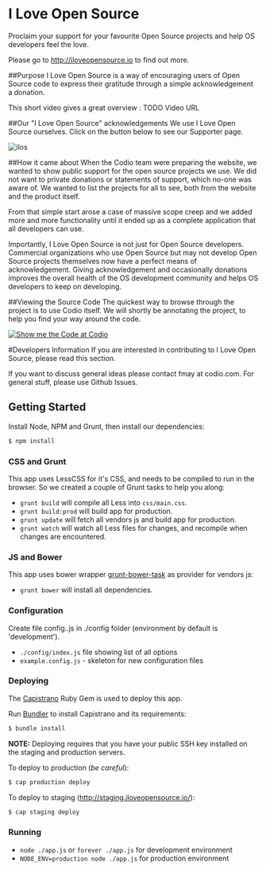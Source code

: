 I Love Open Source
=====================

Proclaim your support for your favourite Open Source projects and help OS developers feel the love.

Please go to http://iloveopensource.io to find out more.

##Purpose
I Love Open Source is a way of encouraging users of Open Source code to express their gratitude through a simple acknowledgement a donation.

This short video gives a great overview : TODO Video URL

##Our "I Love Open Source" acknowledgements
We use I Love Open Source ourselves. Click on the button below to see our Supporter page.

![ilos](https://github.com/codio/iloveopensource/blob/master/public/images/logo-lightbg.png?raw=true)

##How it came about
When the Codio team were preparing the website, we wanted to show public support for the open source projects we use. We did not want to private donations or statements of support, which no-one was aware of. We wanted to list the projects for all to see, both from the website and the product itself.

From that simple start arose a case of massive scope creep and we added more and more functionality until it ended up as a complete application that all developers can use.

Importantly, I Love Open Source is not just for Open Source developers. Commercial organizations who use Open Source but may not develop Open Source projects themselves now have a perfect means of acknowledgement. Giving acknowledgement and occasionally donations improves the overall health of the OS development community and helps OS developers to keep on developing.

##Viewing the Source Code
The quickest way to browse through the project is to use Codio itself. We will shortly be annotating the project, to help you find your way around the code.

[![Show me the Code at Codio](https://codio-public.s3.amazonaws.com/sharing/show-me-the-code.png)](https://codio.com/codio/iloveopensource)

#Developers Information
If you are interested in contributing to I Love Open Source, please read this section. 

If you want to discuss general ideas please contact fmay at codio.com. For general stuff, please use Github Issues.

## Getting Started
Install Node, NPM and Grunt, then install our dependencies:

```bash
$ npm install
```

### CSS and Grunt

This app uses LessCSS for it's CSS, and needs to be compiled to run in the browser. So we created a couple of Grunt tasks to help you along:

 - `grunt build` will compile all Less into `css/main.css`.
 - `grunt build:prod` will build app for production.
 - `grunt update` will fetch all vendors js and build app for production.
 - `grunt watch` will watch all Less files for changes, and recompile when changes are encountered.

### JS and Bower

This app uses bower wrapper [grunt-bower-task](https://github.com/yatskevich/grunt-bower-task) as provider for vendors js:

 - `grunt bower` will install all dependencies.

### Configuration

Create file config.<your environment name>.js in ./config folder (environment by default is 'development').

 - `./config/index.js` file showing list of all options
 - `example.config.js` - skeleton for new configuration files

### Deploying

The [Capistrano](http://capistranorb.com/) Ruby Gem is used to deploy this app.

Run [Bundler](http://gembundler.com/) to install Capistrano and its requirements:

```bash
$ bundle install
```
**NOTE:** Deploying requires that you have your public SSH key installed on the staging and production servers.

To deploy to production (_be careful_):

```bash
$ cap production deploy
```

To deploy to staging (http://staging.iloveopensource.io/):

```bash
$ cap staging deploy
```

### Running

 - `node ./app.js` or `forever ./app.js` for development environment
 - `NODE_ENV=production node ./app.js` for production environment

